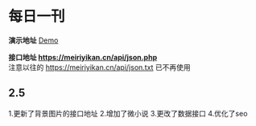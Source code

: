 # 每日一刊

**演示地址** [Demo](http://meiriyikan.cn/)

**接口地址 https://meiriyikan.cn/api/json.php**
<br>
注意以往的 https://meiriyikan.cn/api/json.txt 已不再使用

## 2.5
1.更新了背景图片的接口地址
2.增加了微小说
3.更改了数据接口
4.优化了seo
